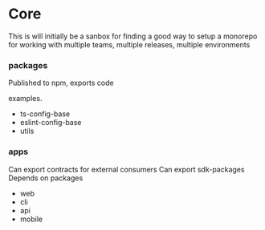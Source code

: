 # Core

This is will initially be a sanbox for finding a good way to setup a monorepo for working with multiple teams, multiple releases, multiple environments

### packages
Published to npm, exports code

examples.
- ts-config-base
- eslint-config-base
- utils

### apps
Can export contracts for external consumers
Can export sdk-packages
Depends on packages

- web
- cli
- api
- mobile
